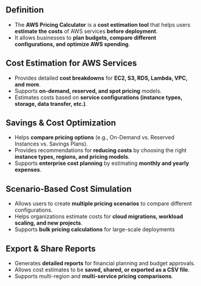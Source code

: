 ## **Definition**

- The **AWS Pricing Calculator** is a **cost estimation tool** that helps users **estimate the costs** of AWS services **before deployment**.
- It allows businesses to **plan budgets, compare different configurations, and optimize AWS spending**.

## **Cost Estimation for AWS Services**

- Provides detailed **cost breakdowns** for **EC2, S3, RDS, Lambda, VPC, and more**.
- Supports **on-demand, reserved, and spot pricing** models.
- Estimates costs based on **service configurations (instance types, storage, data transfer, etc.)**.

## **Savings & Cost Optimization**

- Helps **compare pricing options** (e.g., On-Demand vs. Reserved Instances vs. Savings Plans).
- Provides recommendations for **reducing costs** by choosing the right **instance types, regions, and pricing models**.
- Supports **enterprise cost planning** by estimating **monthly and yearly expenses**.

## **Scenario-Based Cost Simulation**

- Allows users to create **multiple pricing scenarios** to compare different configurations.
- Helps organizations estimate costs for **cloud migrations, workload scaling, and new projects**.
- Supports **bulk pricing calculations** for large-scale deployments

## **Export & Share Reports**

- Generates **detailed reports** for financial planning and budget approvals.
- Allows cost estimates to be **saved, shared, or exported as a CSV file**.
- Supports multi-region and **multi-service pricing comparisons**.
